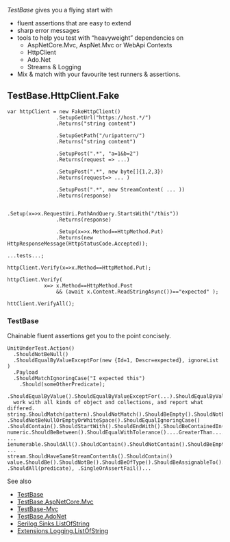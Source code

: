 ﻿*TestBase* gives you a flying start with 
- fluent assertions that are easy to extend
- sharp error messages
- tools to help you test with “heavyweight” dependencies on 
  - AspNetCore.Mvc, AspNet.Mvc or WebApi Contexts
  - HttpClient
  - Ado.Net
  - Streams & Logging
- Mix & match with your favourite test runners & assertions.

TestBase.HttpClient.Fake
------------------------

```
var httpClient = new FakeHttpClient()
                .SetupGetUrl("https://host.*/")
                .Returns("string content")
                
                .SetupGetPath("/uripattern/")
                .Returns("string content")
                
                .SetupPost(".*", "a=1&b=2")
                .Returns(request => ...)
                
                .SetupPost(".*", new byte[]{1,2,3})
                .Returns(request=> ... )
                
                .SetupPost(".*", new StreamContent( ... ))
                .Returns(response)
                
                .Setup(x=>x.RequestUri.PathAndQuery.StartsWith("/this"))
                .Returns(response)
                
                .Setup(x=>x.Method==HttpMethod.Put)
                .Returns(new HttpResponseMessage(HttpStatusCode.Accepted));

...tests...;

httpClient.Verify(x=>x.Method==HttpMethod.Put);

httpClient.Verify(
            x=> x.Method==HttpMethod.Post 
                && (await x.Content.ReadStringAsync())=="expected" );
                
httClient.VerifyAll();     
```

### TestBase

Chainable fluent assertions get you to the point concisely.

```
UnitUnderTest.Action()
  .ShouldNotBeNull()
  .ShouldEqualByValueExceptFor(new {Id=1, Descr=expected}, ignoreList )
  .Payload
  .ShouldMatchIgnoringCase("I expected this")
	.Should(someOtherPredicate);

.ShouldEqualByValue().ShouldEqualByValueExceptFor(...).ShouldEqualByValueOnMembers()
  work with all kinds of object and collections, and report what differed.
string.ShouldMatch(pattern).ShouldNotMatch().ShouldBeEmpty().ShouldNotBeEmpty()
.ShouldNotBeNullOrEmptyOrWhiteSpace().ShouldEqualIgnoringCase()
.ShouldContain().ShouldStartWith().ShouldEndWith().ShouldBeContainedIn().ShouldBeOneOf().ShouldNotBeOneOf()
numeric.ShouldBeBetween().ShouldEqualWithTolerance()....GreaterThan....LessThan...GreaterOrEqualTo ...
ienumerable.ShouldAll().ShouldContain().ShouldNotContain().ShouldBeEmpty().ShouldNotBeEmpty() ...
stream.ShouldHaveSameStreamContentAs().ShouldContain()
value.ShouldBe().ShouldNotBe().ShouldBeOfType().ShouldBeAssignableTo()...
.ShouldAll(predicate), .SingleOrAssertFail()...

```

See also
 - [TestBase](https://www.nuget.org/packages/TestBase)
 - [TestBase.AspNetCore.Mvc](https://www.nuget.org/packages/TestBase.AspNetCore.Mvc)
 - [TestBase-Mvc](https://www.nuget.org/packages/TestBase-Mvc)
 - [TestBase.AdoNet](https://www.nuget.org/packages/TestBase.AdoNet)
 - [Serilog.Sinks.ListOfString](https://www.nuget.org/packages/Serilog.Sinks.Listofstring)
 - [Extensions.Logging.ListOfString](https://www.nuget.org/packages/Extensions.Logging.ListOfString)
